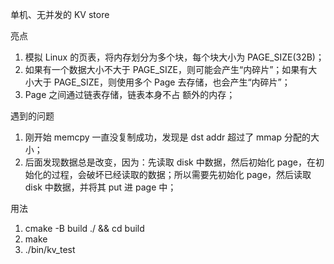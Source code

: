 单机、无并发的 KV store



亮点

1. 模拟 Linux 的页表，将内存划分为多个块，每个块大小为 PAGE_SIZE(32B)；
2. 如果有一个数据大小不大于 PAGE_SIZE，则可能会产生“内碎片”；如果有大小大于 PAGE_SIZE，则使用多个 Page 去存储，也会产生“内碎片”；
3. Page 之间通过链表存储，链表本身不占 额外的内存；



遇到的问题

1. 刚开始 memcpy 一直没复制成功，发现是 dst addr 超过了 mmap 分配的大小；
2. 后面发现数据总是改变，因为：先读取 disk 中数据，然后初始化 page，在初始化的过程，会破坏已经读取的数据；所以需要先初始化 page，然后读取 disk 中数据，并将其 put 进 page 中；



用法

1. cmake -B build ./ && cd build
2. make
3. ./bin/kv_test


